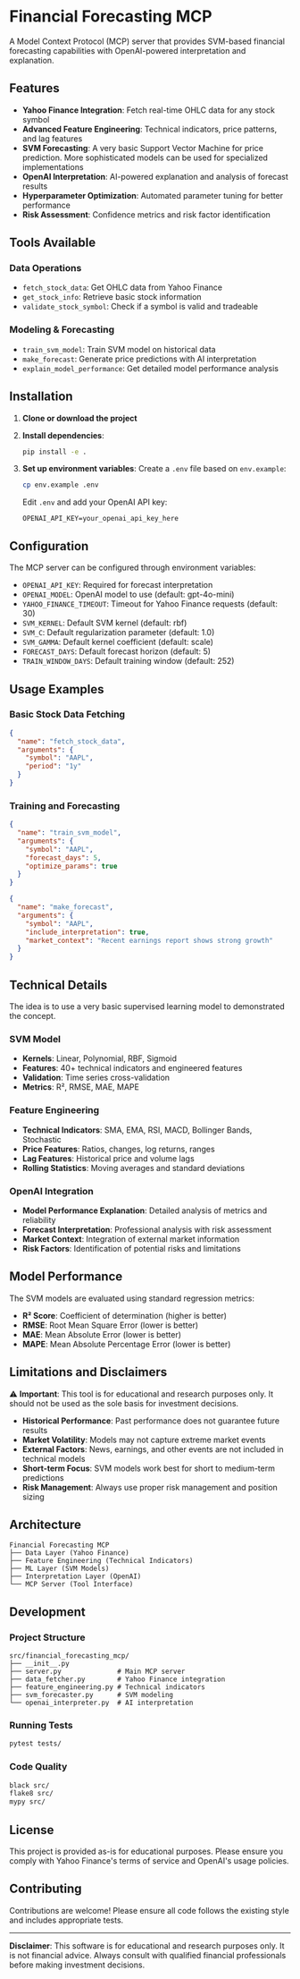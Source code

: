 # Financial Forecasting MCP

A Model Context Protocol (MCP) server that provides SVM-based financial forecasting capabilities with OpenAI-powered interpretation and explanation.

## Features

- **Yahoo Finance Integration**: Fetch real-time OHLC data for any stock symbol
- **Advanced Feature Engineering**: Technical indicators, price patterns, and lag features
- **SVM Forecasting**: A very basic Support Vector Machine for price prediction. More sophisticated models can be used for specialized implementations
- **OpenAI Interpretation**: AI-powered explanation and analysis of forecast results
- **Hyperparameter Optimization**: Automated parameter tuning for better performance
- **Risk Assessment**: Confidence metrics and risk factor identification

## Tools Available

### Data Operations
- `fetch_stock_data`: Get OHLC data from Yahoo Finance
- `get_stock_info`: Retrieve basic stock information
- `validate_stock_symbol`: Check if a symbol is valid and tradeable

### Modeling & Forecasting
- `train_svm_model`: Train SVM model on historical data
- `make_forecast`: Generate price predictions with AI interpretation
- `explain_model_performance`: Get detailed model performance analysis

## Installation

1. **Clone or download the project**

2. **Install dependencies**:
   ```bash
   pip install -e .
   ```

3. **Set up environment variables**:
   Create a `.env` file based on `env.example`:
   ```bash
   cp env.example .env
   ```
   
   Edit `.env` and add your OpenAI API key:
   ```
   OPENAI_API_KEY=your_openai_api_key_here
   ```

## Configuration

The MCP server can be configured through environment variables:

- `OPENAI_API_KEY`: Required for forecast interpretation
- `OPENAI_MODEL`: OpenAI model to use (default: gpt-4o-mini)
- `YAHOO_FINANCE_TIMEOUT`: Timeout for Yahoo Finance requests (default: 30)
- `SVM_KERNEL`: Default SVM kernel (default: rbf)
- `SVM_C`: Default regularization parameter (default: 1.0)
- `SVM_GAMMA`: Default kernel coefficient (default: scale)
- `FORECAST_DAYS`: Default forecast horizon (default: 5)
- `TRAIN_WINDOW_DAYS`: Default training window (default: 252)

## Usage Examples

### Basic Stock Data Fetching
```json
{
  "name": "fetch_stock_data",
  "arguments": {
    "symbol": "AAPL",
    "period": "1y"
  }
}
```

### Training and Forecasting
```json
{
  "name": "train_svm_model",
  "arguments": {
    "symbol": "AAPL",
    "forecast_days": 5,
    "optimize_params": true
  }
}
```

```json
{
  "name": "make_forecast",
  "arguments": {
    "symbol": "AAPL",
    "include_interpretation": true,
    "market_context": "Recent earnings report shows strong growth"
  }
}
```

## Technical Details
The idea is to use a very basic supervised learning model to demonstrated the concept.
### SVM Model
- **Kernels**: Linear, Polynomial, RBF, Sigmoid
- **Features**: 40+ technical indicators and engineered features
- **Validation**: Time series cross-validation
- **Metrics**: R², RMSE, MAE, MAPE

### Feature Engineering
- **Technical Indicators**: SMA, EMA, RSI, MACD, Bollinger Bands, Stochastic
- **Price Features**: Ratios, changes, log returns, ranges
- **Lag Features**: Historical price and volume lags
- **Rolling Statistics**: Moving averages and standard deviations

### OpenAI Integration
- **Model Performance Explanation**: Detailed analysis of metrics and reliability
- **Forecast Interpretation**: Professional analysis with risk assessment
- **Market Context**: Integration of external market information
- **Risk Factors**: Identification of potential risks and limitations

## Model Performance

The SVM models are evaluated using standard regression metrics:

- **R² Score**: Coefficient of determination (higher is better)
- **RMSE**: Root Mean Square Error (lower is better)
- **MAE**: Mean Absolute Error (lower is better)
- **MAPE**: Mean Absolute Percentage Error (lower is better)

## Limitations and Disclaimers

⚠️ **Important**: This tool is for educational and research purposes only. It should not be used as the sole basis for investment decisions.

- **Historical Performance**: Past performance does not guarantee future results
- **Market Volatility**: Models may not capture extreme market events
- **External Factors**: News, earnings, and other events are not included in technical models
- **Short-term Focus**: SVM models work best for short to medium-term predictions
- **Risk Management**: Always use proper risk management and position sizing

## Architecture

```
Financial Forecasting MCP
├── Data Layer (Yahoo Finance)
├── Feature Engineering (Technical Indicators)
├── ML Layer (SVM Models)
├── Interpretation Layer (OpenAI)
└── MCP Server (Tool Interface)
```

## Development

### Project Structure
```
src/financial_forecasting_mcp/
├── __init__.py
├── server.py              # Main MCP server
├── data_fetcher.py        # Yahoo Finance integration
├── feature_engineering.py # Technical indicators
├── svm_forecaster.py      # SVM modeling
└── openai_interpreter.py  # AI interpretation
```

### Running Tests
```bash
pytest tests/
```

### Code Quality
```bash
black src/
flake8 src/
mypy src/
```

## License

This project is provided as-is for educational purposes. Please ensure you comply with Yahoo Finance's terms of service and OpenAI's usage policies.

## Contributing

Contributions are welcome! Please ensure all code follows the existing style and includes appropriate tests.

---

**Disclaimer**: This software is for educational and research purposes only. It is not financial advice. Always consult with qualified financial professionals before making investment decisions.

